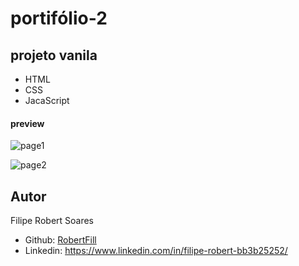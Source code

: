# portifólio-2
## projeto vanila
- HTML
- CSS
- JacaScript

#### preview
<div>
  
![page1](https://github.com/RobertFill/portif-lio-2/assets/121053613/3ff64082-dcab-44f5-9334-d508b85d379c)

![page2](https://github.com/RobertFill/portif-lio-2/assets/121053613/97fffb2b-f316-4591-8370-b36b7dad6439)

</div>




## Autor
<p>Filipe Robert Soares</p>

- Github: [RobertFill](https://github.com/RobertFill)
- Linkedin: https://www.linkedin.com/in/filipe-robert-bb3b25252/



